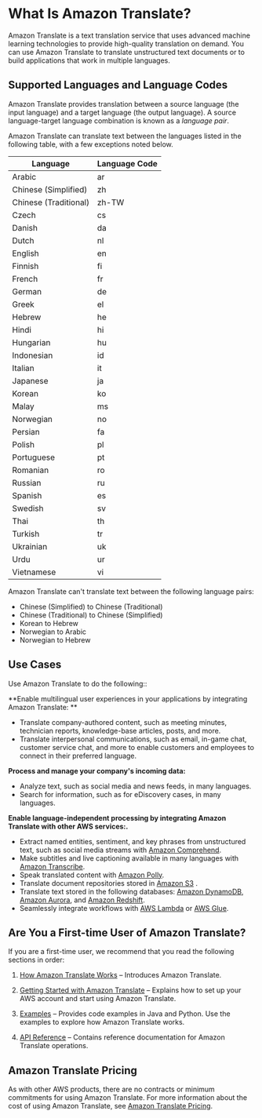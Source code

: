 # What Is Amazon Translate?<a name="what-is"></a>

Amazon Translate is a text translation service that uses advanced machine learning technologies to provide high\-quality translation on demand\. You can use Amazon Translate to translate unstructured text documents or to build applications that work in multiple languages\.

## Supported Languages and Language Codes<a name="what-is-languages"></a>

Amazon Translate provides translation between a source language \(the input language\) and a target language \(the output language\)\. A source language\-target language combination is known as a *language pair*\.

Amazon Translate can translate text between the languages listed in the following table, with a few exceptions noted below\.


| Language | Language Code | 
| --- | --- | 
| Arabic | ar | 
| Chinese \(Simplified\) | zh | 
| Chinese \(Traditional\) | zh\-TW | 
| Czech | cs | 
| Danish | da  | 
| Dutch | nl  | 
| English | en | 
| Finnish | fi | 
| French | fr | 
| German | de | 
| Greek | el | 
| Hebrew | he  | 
| Hindi | hi | 
| Hungarian | hu | 
| Indonesian | id  | 
| Italian | it | 
| Japanese | ja | 
| Korean | ko | 
| Malay | ms | 
| Norwegian | no | 
| Persian | fa | 
| Polish | pl | 
| Portuguese | pt | 
| Romanian | ro | 
| Russian | ru | 
| Spanish | es | 
| Swedish | sv | 
| Thai | th | 
| Turkish | tr | 
| Ukrainian | uk | 
| Urdu | ur | 
| Vietnamese | vi | 

Amazon Translate can't translate text between the following language pairs:
+ Chinese \(Simplified\) to Chinese \(Traditional\)
+ Chinese \(Traditional\) to Chinese \(Simplified\)
+ Korean to Hebrew
+ Norwegian to Arabic
+ Norwegian to Hebrew

## Use Cases<a name="what-is-use-cases"></a>

Use Amazon Translate to do the following::

**Enable multilingual user experiences in your applications by integrating Amazon Translate: **  
+ Translate company\-authored content, such as meeting minutes, technician reports, knowledge\-base articles, posts, and more\.
+ Translate interpersonal communications, such as email, in\-game chat, customer service chat, and more to enable customers and employees to connect in their preferred language\.

**Process and manage your company's incoming data:**  
+ Analyze text, such as social media and news feeds, in many languages\.
+ Search for information, such as for eDiscovery cases, in many languages\.

**Enable language\-independent processing by integrating Amazon Translate with other AWS services:\.**  
+  Extract named entities, sentiment, and key phrases from unstructured text, such as social media streams with [Amazon Comprehend](https://docs.aws.amazon.com/comprehend/latest/dg/comphrened-general.html)\.
+ Make subtitles and live captioning available in many languages with [Amazon Transcribe](https://docs.aws.amazon.com/transcribe/latest/dg/what-is-transcribe.html)\.
+ Speak translated content with [Amazon Polly](https://docs.aws.amazon.com/polly/latest/dg/what-is.html)\.
+ Translate document repositories stored in [Amazon S3](https://docs.aws.amazon.com/AmazonS3/latest/dev/Welcome.html) \.
+ Translate text stored in the following databases: [Amazon DynamoDB](https://docs.aws.amazon.com/amazondynamodb/latest/developerguide/Introduction.html), [Amazon Aurora](https://docs.aws.amazon.com/AmazonRDS/latest/AuroraUserGuide/CHAP_AuroraOverview.html), and [Amazon Redshift](https://docs.aws.amazon.com/redshift/latest/dg/welcome.html)\.
+ Seamlessly integrate workflows with [AWS Lambda](https://docs.aws.amazon.com/lambda/latest/dg/welcome.html) or [AWS Glue](https://docs.aws.amazon.com/glue/latest/dg/what-is-glue.html)\.

## Are You a First\-time User of Amazon Translate?<a name="first-time-user"></a>

If you are a first\-time user, we recommend that you read the following sections in order:

1. [How Amazon Translate Works](how-it-works.md) – Introduces Amazon Translate\.

1. [Getting Started with Amazon Translate](getting-started.md) – Explains how to set up your AWS account and start using Amazon Translate\.

1. [Examples](examples.md) – Provides code examples in Java and Python\. Use the examples to explore how Amazon Translate works\.

1.  [API Reference](API_Reference.md) – Contains reference documentation for Amazon Translate operations\.

## Amazon Translate Pricing<a name="what-is-pricing"></a>

As with other AWS products, there are no contracts or minimum commitments for using Amazon Translate\. For more information about the cost of using Amazon Translate, see [Amazon Translate Pricing](https://aws.amazon.com/translate/pricing/)\.